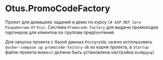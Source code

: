 # Otus.PromoCodeFactory

Проект для домашних заданий и демо по курсу `C# ASP.NET Core Разработчик` от `Отус`.
Cистема `Promocode Factory` для выдачи промокодов партнеров для клиентов по группам предпочтений.

Для запуска проекта с базой данных `PostgreSQL` нужно использовать `docker-compose up promocode-factory-db` из корня проекта, в `Startup` файле проекта `WebHost` должна быть установлена настройка `UseNpgsql`